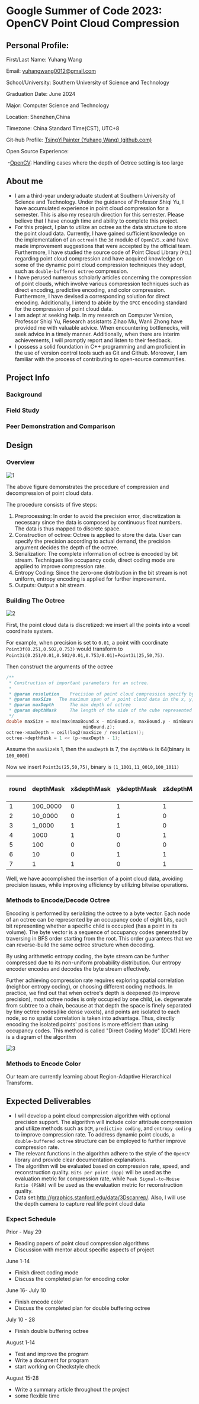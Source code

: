 # Google Summer of Code 2023: OpenCV Point Cloud Compression



## Personal Profile:

First/Last Name: Yuhang Wang

Email: yuhangwang0012@gmail.com

School/University: Southern University of Science and Technology

Graduation Date: June 2024

Major: Computer Science and Technology

Location: Shenzhen,China

Timezone: China Standard Time(CST), UTC+8

Git-hub Profile: [TsingYiPainter (Yuhang Wang) (github.com)](https://github.com/TsingYiPainter)

Open Source Experience:

​	-[OpenCV](https://github.com/opencv/opencv/pull/22682): Handling cases where the depth of Octree setting is too large



## About me

- I am a third-year undergraduate student at Southern University of Science and Technology. Under the guidance of Professor Shiqi Yu, I have accumulated experience in point cloud compression for a semester. This is also my research direction for this semester. Please believe that I have enough time and ability to complete this project.
- For this project, I plan to utilize an octree as the data structure to store the point cloud data. Currently, I have gained sufficient knowledge on the implementation of an `octree`in the `3d` module of `OpenCV5.x` and have made improvement suggestions that were accepted by the official team. Furthermore, I have studied the source code of Point Cloud Library (`PCL`) regarding point cloud compression and have acquired knowledge on some of the dynamic point cloud compression techniques they adopt, such as `double-buffered octree` compression.
- I have perused numerous scholarly articles concerning the compression of point clouds, which involve various compression techniques such as direct encoding, predictive encoding, and color compression. Furthermore, I have devised a corresponding solution for direct encoding. Additionally, I intend to abide by the `GPCC` encoding standard for the compression of point cloud data.
- I am adept at seeking help. In my research on Computer Version, Professor Shiqi Yu, Research assistants Zihao Mu, Wanli Zhong have provided me with valuable advice. When encountering bottlenecks, will seek advice in a timely manner. Additionally, when there are interim achievements, I will promptly report and listen to their feedback.
- I possess a solid foundation in C++ programming and am proficient in the use of version control tools such as Git and Github. Moreover, I am familiar with the process of contributing to open-source communities.



## Project Info

### Background



### Field Study



### Peer Demonstration and Comparison





## Design

### Overview

![1](https://user-images.githubusercontent.com/83380147/226165706-193b043f-98cc-45b9-a3ae-0f7883602ceb.png)


The above figure demonstrates the procedure of compression and decompression of point cloud data.

The procedure consists of five steps:

1. Preprocessing: In order to avoid the precision error, discretization is necessary since the data is composed by continuous float numbers. The data is thus mapped to discrete space.
2. Construction of octree: Octree is applied to store the data. User can specify the precision according to actual demand, the precision argument decides the depth of the octree.
3. Serialization: The complete information of octree is encoded by bit stream. Techniques like occupancy code, direct coding mode are applied to improve compression rate. 
4. Entropy Coding: Since the zero-one distribution in the bit stream is not uniform, entropy encoding is applied for further improvement.
5. Outputs: Output a bit stream.



### Building The Octree

![2](https://user-images.githubusercontent.com/83380147/226165712-ac322b0b-517d-4939-9507-bd8b4a4d0deb.png)


First, the point cloud data is discretized: we insert all the points into a voxel coordinate system.

For example, when precision is set to `0.01`, a point with coordinate `Point3f(0.251,0.502,0.753)`  would transform to  `Point3i(0.251/0.01,0.502/0.01,0.753/0.01)=Point3i(25,50,75)`.

Then construct the arguments of the octree

```C++
/**
 * Construction of important parameters for an octree.
 *
 * @param resolution 	Precision of point cloud compression specify by user.
 * @param maxSize	The maximum span of a point cloud data in the x, y, and z directions.
 * @param maxDepth      The max depth of octree
 * @param depthMask     The length of the side of the cube represented by the octet root node after the point cloud data is discretized
 */        
double maxSize = max(max(maxBound.x - minBound.x, maxBound.y - minBound.y), maxBound.z - 
                             minBound.z);
octree->maxDepth = ceil(log2(maxSize / resolution));
octree->depthMask = 1 << (p->maxDepth - 1);
```

Assume the `maxSize`is 1, then the `maxDepth` is 7, the `depthMask` is 64(binary is `100_0000`)

Now we insert `Point3i(25,50,75)`, binary is `(1_1001,11_0010,100_1011)`

| round | depthMask | x&depthMask | y&depthMask | z&depthMask | which child(0-7) |
| ----- | --------- | ----------- | ----------- | ----------- | ---------------- |
| 1     | 100_0000  | 0           | 1           | 1           | 6                |
| 2     | 10_0000   | 0           | 1           | 0           | 2                |
| 3     | 1_0000    | 1           | 1           | 0           | 3                |
| 4     | 1000      | 1           | 0           | 1           | 5                |
| 5     | 100       | 0           | 0           | 0           | 0                |
| 6     | 10        | 0           | 1           | 1           | 6                |
| 7     | 1         | 1           | 0           | 1           | 5                |

Well, we have accomplished the insertion of a point cloud data, avoiding precision issues, while improving efficiency by utilizing bitwise operations.



### Methods to Encode/Decode Octree

Encoding is performed by serializing the octree to a byte vector. Each node of an octree can be represented by an occupancy code of eight bits, each bit representing whether a specific child is occupied (has a point in its volume). The byte vector is a sequence of occupancy codes generated by traversing in BFS order starting from the root. This order guarantees that we can reverse-build the same octree structure when decoding.

By using arithmetic entropy coding, the byte stream can be further compressed due to its non-uniform probability distribution. Our entropy encoder encodes and decodes the byte stream effectively.

Further achieving compression rate requires exploring spatial correlation (neighbor entropy coding), or choosing different coding methods. In practice, we find out that when octree's depth is deepened (to improve precision), most octree nodes is only occupied by one child, i.e. degenerate from subtree to a chain, because at that depth the space is finely separated by tiny octree nodes(like dense voxels), and points are isolated to each node, so no spatial correlation is taken into advantage. Thus, directly encoding the isolated points' positions is more efficient than using occupancy codes. This method is called "Direct Coding Mode" (DCM).Here is a diagram of the algorithm



![3](https://user-images.githubusercontent.com/83380147/226165724-d5349ba8-b5eb-427a-9e59-a3f6cd60a1e5.png)




### Methods to Encode Color

Our team are currently learning about Region-Adaptive Hierarchical Transform.



## Expected Deliverables

- I will develop a point cloud compression algorithm with optional precision support. The algorithm will include color attribute compression and utilize methods such as `DCM`, `predictive coding`, and `entropy coding` to improve compression rate. To address dynamic point clouds, a `double-buffered octree` structure can be employed to further improve compression rate.
- The relevant functions in the algorithm adhere to the style of the `OpenCV` library and provide clear documentation explanations.
- The algorithm will be evaluated based on compression rate, speed, and reconstruction quality. `Bits per point (bpp)` will be used as the evaluation metric for compression rate, while `Peak Signal-to-Noise Ratio (PSNR)` will be used as the evaluation metric for reconstruction quality.
- Data set:http://graphics.stanford.edu/data/3Dscanrep/. Also, I will use the depth camera to capture real life point cloud data







### Expect  Schedule

Prior - May 29

- Reading papers of point cloud compression algorithms
- Discussion with mentor about specific aspects of project

June 1-14

- Finish direct coding mode
- Discuss the completed plan for encoding color

June 16- July 10

- Finish encode color
- Discuss the completed plan for double buffering octree

July 10 - 28

- Finish double buffering octree	

August 1-14

- Test and improve the program
- Write a document for program 
- start working on Checkstyle check

August 15-28

- Write a summary article throughout the project
- some flexible time

